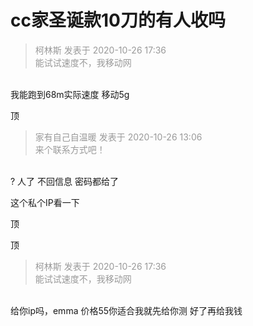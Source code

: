 # cc家圣诞款10刀的有人收吗


<div class="quote"><blockquote><font color="#999999">柯林斯 发表于 2020-10-26 17:36</font><br />
<font color="#999999">能试试速度不，我移动网</font></blockquote></div><br />
我能跑到68m实际速度 移动5g

顶

<div class="quote"><blockquote><font color="#999999">家有自己自温暖 发表于 2020-10-26 13:06</font><br />
<font color="#999999">来个联系方式吧！</font></blockquote></div><br />
? 人了 不回信息 密码都给了

这个私个IP看一下

顶

顶

<div class="quote"><blockquote><font color="#999999">柯林斯 发表于 2020-10-26 17:36</font><br />
<font color="#999999">能试试速度不，我移动网</font></blockquote></div><br />
给你ip吗，emma 价格55你适合我就先给你测 好了再给我钱
